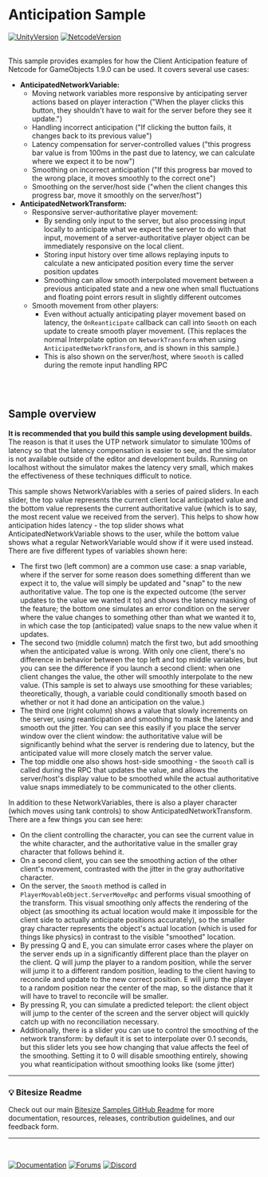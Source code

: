 # Anticipation Sample

[![UnityVersion](https://img.shields.io/badge/Unity%20Version:-2021.3%20LTS-57b9d3.svg?logo=unity&color=2196F3)](https://unity.com/releases/editor/whats-new/2022.3.0)
[![NetcodeVersion](https://img.shields.io/badge/Netcode%20Version:-feat/NetworkVariable_Traits_And_Anticipation-57b9d3.svg?logo=unity&color=2196F3)](https://github.com/Unity-Technologies/com.unity.netcode.gameobjects/tree/feat/NetworkVariable_Traits_And_Anticipation)
<br><br>

This sample provides examples for how the Client Anticipation feature of Netcode for GameObjects 1.9.0 can be used. It covers several use cases:

- **AnticipatedNetworkVariable:**
  - Moving network variables more responsive by anticipating server actions based on player interaction ("When the player clicks this button, they shouldn't have to wait for the server before they see it update.")
  - Handling incorrect anticipation ("If clicking the button fails, it changes back to its previous value")
  - Latency compensation for server-controlled values ("this progress bar value is from 100ms in the past due to latency, we can calculate where we expect it to be now")
  - Smoothing on incorrect anticipation ("If this progress bar moved to the wrong place, it moves smoothly to the correct one")
  - Smoothing on the server/host side ("when the client changes this progress bar, move it smoothly on the server/host")
- **AnticipatedNetworkTransform:**
  - Responsive server-authoritative player movement:
    - By sending only input to the server, but also processing input locally to anticipate what we expect the server to do with that input, movement of a server-authoritative player object can be immediately responsive on the local client.
    - Storing input history over time allows replaying inputs to calculate a new anticipated position every time the server position updates
    - Smoothing can allow smooth interpolated movement between a previous anticipated state and a new one when small fluctuations and floating point errors result in slightly different outcomes
  - Smooth movement from other players:
    - Even without actually anticipating player movement based on latency, the `OnReanticipate` callback can call into `Smooth` on each update to create smooth player movement. (This replaces the normal Interpolate option on `NetworkTransform` when using `AnticipatedNetworkTransform`, and is shown in this sample.)
    - This is also shown on the server/host, where `Smooth` is called during the remote input handling RPC

<br><br>

## Sample overview

**It is recommended that you build this sample using development builds.** The reason is that it uses the UTP network simulator to simulate 100ms of latency so that the latency compensation is easier to see, and the simulator is not available outside of the editor and development builds. Running on localhost without the simulator makes the latency very small, which makes the effectiveness of these techniques difficult to notice.

This sample shows NetworkVariables with a series of paired sliders. In each slider, the top value represents the current client local anticipated value and the bottom value represents the current authoritative value (which is to say, the most recent value we received from the server). This helps to show how anticipation hides latency - the top slider shows what AnticipatedNetworkVariable shows to the user, while the bottom value shows what a regular NetworkVariable would show if it were used instead. There are five different types of variables shown here:

- The first two (left common) are a common use case: a snap variable, where if the server for some reason does something different than we expect it to, the value will simply be updated and "snap" to the new authoritative value. The top one is the expected outcome (the server updates to the value we wanted it to) and shows the latency masking of the feature; the bottom one simulates an error condition on the server where the value changes to something other than what we wanted it to, in which case the top (anticipated) value snaps to the new value when it updates.
- The second two (middle column) match the first two, but add smoothing when the anticipated value is wrong. With only one client, there's no difference in behavior between the top left and top middle variables, but you can see the difference if you launch a second client: when one client changes the value, the other will smoothly interpolate to the new value. (This sample is set to always use smoothing for these variables; theoretically, though, a variable could conditionally smooth based on whether or not it had done an anticipation on the value.)
- The third one (right column) shows a value that slowly increments on the server, using reanticipation and smoothing to mask the latency and smooth out the jitter. You can see this easily if you place the server window over the client window: the authoritative value will be significantly behind what the server is rendering due to latency, but the anticipated value will more closely match the server value.
- The top middle one also shows host-side smoothing - the `Smooth` call is called during the RPC that updates the value, and allows the server/host's display value to be smoothed while the actual authoritative value snaps immediately to be communicated to the other clients.

In addition to these NetworkVariables, there is also a player character (which moves using tank controls) to show AnticipatedNetworkTransform. There are a few things you can see here:

- On the client controlling the character, you can see the current value in the white character, and the authoritative value in the smaller gray character that follows behind it.
- On a second client, you can see the smoothing action of the other client's movement, contrasted with the jitter in the gray authoritative character.
- On the server, the `Smooth` method is called in `PlayerMovableObject.ServerMoveRpc` and performs visual smoothing of the transform. This visual smoothing only affects the rendering of the object (as smoothing its actual location would make it impossible for the client side to actually anticipate positions accurately), so the smaller gray character represents the object's actual location (which is used for things like physics) in contrast to the visible "smoothed" location.
- By pressing Q and E, you can simulate error cases where the player on the server ends up in a significantly different place than the player on the client. Q will jump the player to a random position, while the server will jump it to a different random position, leading to the client having to reconcile and update to the new correct position. E will jump the player to a random position near the center of the map, so the distance that it will have to travel to reconcile will be smaller.
- By pressing R, you can simulate a predicted teleport: the client object will jump to the center of the screen and the server object will quickly catch up with no reconciliation necessary.
- Additionally, there is a slider you can use to control the smoothing of the network transform: by default it is set to interpolate over 0.1 seconds, but this slider lets you see how changing that value affects the feel of the smoothing. Setting it to 0 will disable smoothing entirely, showing you what reanticipation without smoothing looks like (some jitter)

---
### 💡 Bitesize Readme
Check out our main [Bitesize Samples GitHub Readme](https://github.com/Unity-Technologies/com.unity.multiplayer.samples.bitesize#readme) for more documentation, resources, releases, contribution guidelines, and our feedback form.

---
<br>

[![Documentation](https://img.shields.io/badge/Unity-bitesize--docs-57b9d3.svg?logo=unity&color=2196F3)](https://docs-multiplayer.unity3d.com/netcode/current/learn/bitesize/bitesize-introduction)
[![Forums](https://img.shields.io/badge/Unity-multiplayer--forum-57b9d3.svg?logo=unity&color=2196F3)](https://forum.unity.com/forums/multiplayer.26/)
[![Discord](https://img.shields.io/discord/449263083769036810.svg?label=discord&logo=discord&color=5865F2)](https://discord.gg/FM8SE9E)